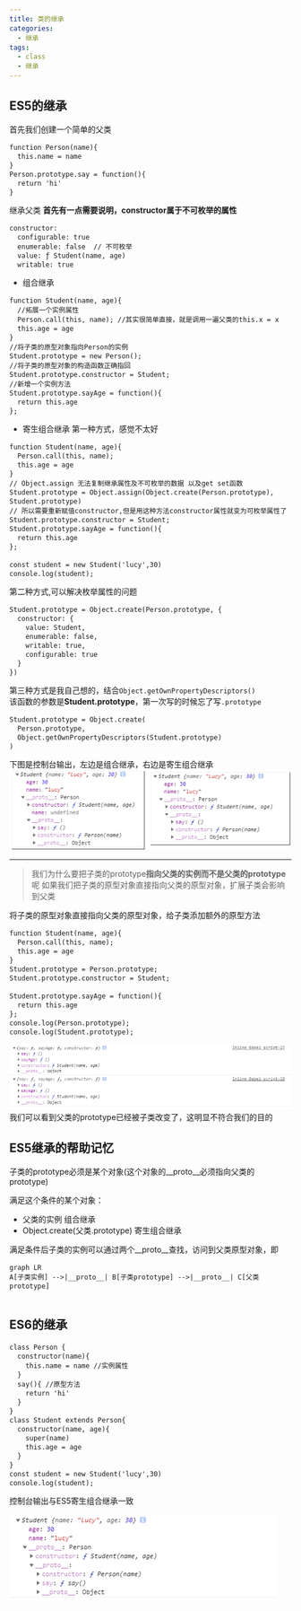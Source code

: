 ```yaml
---
title: 类的继承
categories: 
  - 继承
tags: 
  - class
  - 继承
---
```

## ES5的继承
首先我们创建一个简单的父类
```
function Person(name){
  this.name = name
}
Person.prototype.say = function(){
  return 'hi'
}
```
继承父类
**首先有一点需要说明，constructor属于不可枚举的属性**
```
constructor:
  configurable: true
  enumerable: false  // 不可枚举
  value: ƒ Student(name, age)
  writable: true
```

- 组合继承
```
function Student(name, age){
  //拓展一个实例属性 
  Person.call(this, name); //其实很简单直接，就是调用一遍父类的this.x = x
  this.age = age
}
//将子类的原型对象指向Person的实例
Student.prototype = new Person(); 
//将子类的原型对象的构造函数正确指回
Student.prototype.constructor = Student;
//新增一个实例方法
Student.prototype.sayAge = function(){
  return this.age
};
```
- 寄生组合继承
第一种方式，感觉不太好
```
function Student(name, age){
  Person.call(this, name);
  this.age = age
}
// Object.assign 无法复制继承属性及不可枚举的数据 以及get set函数
Student.prototype = Object.assign(Object.create(Person.prototype), Student.prototype)
// 所以需要重新赋值constructor,但是用这种方法constructor属性就变为可枚举属性了
Student.prototype.constructor = Student;
Student.prototype.sayAge = function(){
  return this.age
};

const student = new Student('lucy',30)
console.log(student);
```
第二种方式,可以解决枚举属性的问题
```
Student.prototype = Object.create(Person.prototype, {
  constructor: {
    value: Student,
    enumerable: false,
    writable: true,
    configurable: true
  } 
}) 
```
第三种方式是我自己想的，结合`Object.getOwnPropertyDescriptors()`  
该函数的参数是**Student.prototype**，第一次写的时候忘了写`.prototype`
```
Student.prototype = Object.create(
  Person.prototype, 
  Object.getOwnPropertyDescriptors(Student.prototype)
) 
```
下图是控制台输出，左边是组合继承，右边是寄生组合继承  
![控制台输出](./继承/bg2.png)  

***  

> 我们为什么要把子类的prototype**指向父类的实例而不是父类的prototype**呢
> 如果我们把子类的原型对象直接指向父类的原型对象，扩展子类会影响到父类  

将子类的原型对象直接指向父类的原型对象，给子类添加额外的原型方法
```
function Student(name, age){
  Person.call(this, name); 
  this.age = age
}
Student.prototype = Person.prototype; 
Student.prototype.constructor = Student;

Student.prototype.sayAge = function(){
  return this.age
};
console.log(Person.prototype);
console.log(Student.prototype);
```
![控制台结果](继承/bg1.png)  
我们可以看到父类的prototype已经被子类改变了，这明显不符合我们的目的

## ES5继承的帮助记忆
子类的prototype必须是某个对象(这个对象的__proto__必须指向父类的prototype)  

满足这个条件的某个对象：
- 父类的实例  组合继承
- Object.create(父类.prototype) 寄生组合继承

满足条件后子类的实例可以通过两个__proto__查找，访问到父类原型对象，即  

```
graph LR
A[子类实例] -->|__proto__| B[子类prototype] -->|__proto__| C[父类prototype]
   
```

## ES6的继承
```
class Person {
  constructor(name){
    this.name = name //实例属性
  }
  say(){ //原型方法
    return 'hi'
  }
}
class Student extends Person{
  constructor(name, age){
    super(name) 
    this.age = age
  }
}
const student = new Student('lucy',30)
console.log(student);
```
控制台输出与ES5寄生组合继承一致  

![控制台结果](继承/bg3.png)  
